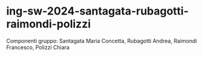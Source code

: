 # ing-sw-2024-santagata-rubagotti-raimondi-polizzi
Componenti gruppo: Santagata Maria Concetta, Rubagotti Andrea, Raimondi Francesco, Polizzi Chiara
